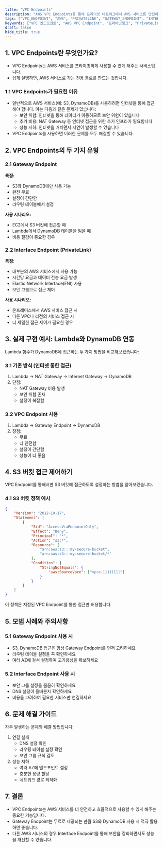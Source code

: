 ```yaml
---
title: "VPC Endpoints"
description: "AWS VPC Endpoints를 통해 프라이빗 네트워크에서 AWS 서비스를 안전하고 효율적으로 사용하는 방법을 알아봅니다. Gateway Endpoint와 Interface Endpoint의 차이점, 실제 구현 사례와 보안 설정 방법까지 상세히 설명합니다."
tags: ["VPC_ENDPOINT", "AWS", "PRIVATELINK", "GATEWAY_ENDPOINT", "INTERFACE_ENDPOINT", "CLOUD", "NETWORK", "SECURITY"]
keywords: ["VPC 엔드포인트", "AWS VPC Endpoint", "프라이빗링크", "PrivateLink", "게이트웨이 엔드포인트", "인터페이스 엔드포인트", "AWS 네트워크", "VPC", "AWS 보안", "클라우드 네트워크", "프라이빗 네트워크", "AWS 아키텍처"]
draft: false
hide_title: true
---
```


## 1. VPC Endpoints란 무엇인가요?

- VPC Endpoints는 AWS 서비스를 프라이빗하게 사용할 수 있게 해주는 서비스입니다. 
- 쉽게 설명하면, AWS 서비스로 가는 전용 통로를 만드는 것입니다.

### 1.1 VPC Endpoints가 필요한 이유

- 일반적으로 AWS 서비스(예: S3, DynamoDB)를 사용하려면 인터넷을 통해 접근해야 합니다. 이는 다음과 같은 문제가 있습니다:
  - 보안 위험: 인터넷을 통해 데이터가 이동하므로 보안 위험이 있습니다
  - 추가 비용: NAT Gateway 등 인터넷 접근을 위한 추가 인프라가 필요합니다
  - 성능 저하: 인터넷을 거치면서 지연이 발생할 수 있습니다
- VPC Endpoints를 사용하면 이러한 문제를 모두 해결할 수 있습니다.

## 2. VPC Endpoints의 두 가지 유형

### 2.1 Gateway Endpoint

**특징:**
- S3와 DynamoDB에만 사용 가능
- 완전 무료
- 설정이 간단함
- 라우팅 테이블에서 설정

**사용 시나리오:**
- EC2에서 S3 버킷에 접근할 때
- Lambda에서 DynamoDB 테이블을 읽을 때
- 비용 절감이 중요한 경우

### 2.2 Interface Endpoint (PrivateLink)

**특징:**
- 대부분의 AWS 서비스에서 사용 가능
- 시간당 요금과 데이터 전송 요금 발생
- Elastic Network Interface(ENI) 사용
- 보안 그룹으로 접근 제어

**사용 시나리오:**
- 온프레미스에서 AWS 서비스 접근 시
- 다른 VPC나 리전의 서비스 접근 시
- 더 세밀한 접근 제어가 필요한 경우

## 3. 실제 구현 예시: Lambda와 DynamoDB 연동

Lambda 함수가 DynamoDB에 접근하는 두 가지 방법을 비교해보겠습니다:

### 3.1 기존 방식 (인터넷 통한 접근)
1. Lambda → NAT Gateway → Internet Gateway → DynamoDB
2. 단점:
	- NAT Gateway 비용 발생
	- 보안 위험 존재
	- 설정이 복잡함

### 3.2 VPC Endpoint 사용
1. Lambda → Gateway Endpoint → DynamoDB
2. 장점:
	- 무료
	- 더 안전함
	- 설정이 간단함
	- 성능이 더 좋음

## 4. S3 버킷 접근 제어하기

VPC Endpoint를 통해서만 S3 버킷에 접근하도록 설정하는 방법을 알아보겠습니다.

### 4.1 S3 버킷 정책 예시

```json
{
    "Version": "2012-10-17",
    "Statement": [
        {
            "Sid": "AccessViaEndpointOnly",
            "Effect": "Deny",
            "Principal": "*",
            "Action": "s3:*",
            "Resource": [
                "arn:aws:s3:::my-secure-bucket",
                "arn:aws:s3:::my-secure-bucket/*"
            ],
            "Condition": {
                "StringNotEquals": {
                    "aws:SourceVpce": ["vpce-11111111"]
                }
            }
        }
    ]
}
```

이 정책은 지정된 VPC Endpoint를 통한 접근만 허용합니다.

## 5. 모범 사례와 주의사항

### 5.1 Gateway Endpoint 사용 시
- S3, DynamoDB 접근은 항상 Gateway Endpoint를 먼저 고려하세요
- 라우팅 테이블 설정을 꼭 확인하세요
- 여러 AZ에 걸쳐 설정하여 고가용성을 확보하세요

### 5.2 Interface Endpoint 사용 시
- 보안 그룹 설정을 꼼꼼히 확인하세요
- DNS 설정이 올바른지 확인하세요
- 비용을 고려하여 필요한 서비스만 연결하세요

## 6. 문제 해결 가이드

자주 발생하는 문제와 해결 방법입니다:

1. 연결 실패
	- DNS 설정 확인
	- 라우팅 테이블 설정 확인
	- 보안 그룹 규칙 검토
2. 성능 저하
	- 여러 AZ에 엔드포인트 설정
	- 충분한 용량 할당
	- 네트워크 경로 최적화

## 7. 결론

- VPC Endpoints는 AWS 서비스를 더 안전하고 효율적으로 사용할 수 있게 해주는 중요한 기능입니다. 
- Gateway Endpoint는 무료로 제공되는 만큼 S3와 DynamoDB 사용 시 적극 활용하면 좋습니다. 
- 다른 AWS 서비스의 경우 Interface Endpoint를 통해 보안을 강화하면서도 성능을 개선할 수 있습니다.